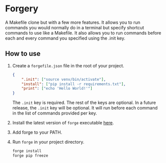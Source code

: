 # Forgery

A Makefile clone but with a few more features. It allows you to
run commands you would normally do in a terminal but specify shortcut
commands to use like a Makefile. It also allows you to run commands
before each and every command you specified using the .init key.

<!-- TODO: handle case when no .init key was passed in -->
<!-- for now, .init key is required -->

<!--
TODO: add colored output
TODO: when arg len is 1, display all forgefile.json keys as possible commands
TODO: --help command
TODO: crates.io documentation
TODO: nested commands support
TODO: allow no need for a forgefile.json file
TODO: any command in forgefile.json should overwrite the default command
TODO: remove extra outputted newline
-->

## How to use

1. Create a `forgefile.json` file in the root of your project.

    ```json
    {
        ".init": ["source venv/bin/activate"],
        "install": ["pip install -r requirements.txt"],
        "print": ["echo 'Hello World!'"]
    }
    ```

    The `.init` key is required. The rest of the keys are optional.
    In a future release, the `.init` key will be optional. It will
    run before each command in the list of commands provided per key.

2. Install the latest version of `forge` executable [here](https://github.com/apinanyogaratnam/forgery/releases/download/v1.0.0/forgery).

3. Add forge to your PATH.

4. Run `forge` in your project directory.

    ```bash
    forge install
    forge pip freeze
    ```
